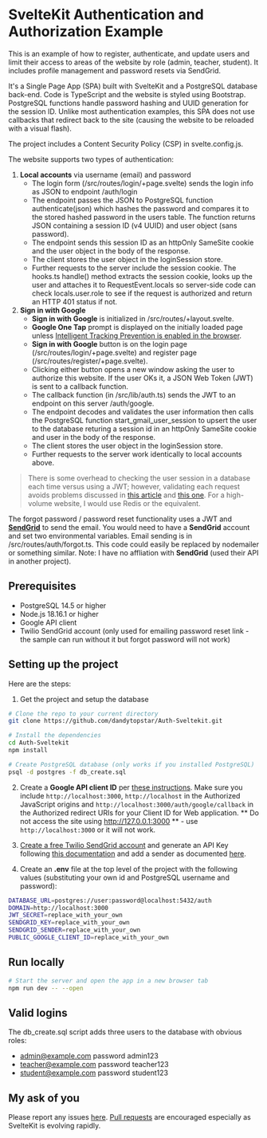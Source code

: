 # SvelteKit Authentication and Authorization Example

This is an example of how to register, authenticate, and update users and limit their access to
areas of the website by role (admin, teacher, student). It includes profile management and password resets via SendGrid.

It's a Single Page App (SPA) built with SvelteKit and a PostgreSQL database back-end. Code is TypeScript and the website is styled using Bootstrap. PostgreSQL functions handle password hashing and UUID generation for the session ID. Unlike most authentication examples, this SPA does not use callbacks that redirect back to the site (causing the website to be reloaded with a visual flash).

The project includes a Content Security Policy (CSP) in svelte.config.js.

The website supports two types of authentication:
1. **Local accounts** via username (email) and password
   - The login form (/src/routes/login/+page.svelte) sends the login info as JSON to endpoint /auth/login
   - The endpoint passes the JSON to PostgreSQL function authenticate(json) which hashes the password and compares it to the stored hashed password in the users table. The function returns JSON containing a session ID (v4 UUID) and user object (sans password).
   - The endpoint sends this session ID as an httpOnly SameSite cookie and the user object in the body of the response.
   - The client stores the user object in the loginSession store.
   - Further requests to the server include the session cookie. The hooks.ts handle() method extracts the session cookie, looks up the user and attaches it to RequestEvent.locals so server-side code can check locals.user.role to see if the request is authorized and return an HTTP 401 status if not.
2. **Sign in with Google**
   - **Sign in with Google** is initialized in /src/routes/+layout.svelte.
   - **Google One Tap** prompt is displayed on the initially loaded page unless [Intelligent Tracking Prevention is enabled in the browser](https://developers.google.com/identity/gsi/web/guides/features#upgraded_ux_on_itp_browsers).
   - **Sign in with Google** button is on the login page (/src/routes/login/+page.svelte) and register page (/src/routes/register/+page.svelte).
   - Clicking either button opens a new window asking the user to authorize this website. If the user OKs it, a JSON Web Token (JWT) is sent to a callback function.
   - The callback function (in /src/lib/auth.ts) sends the JWT to an endpoint on this server /auth/google.
   - The endpoint decodes and validates the user information then calls the PostgreSQL function start_gmail_user_session to upsert the user to the database returing a session id in an httpOnly SameSite cookie and user in the body of the response.
   - The client stores the user object in the loginSession store.
   - Further requests to the server work identically to local accounts above.

> There is some overhead to checking the user session in a database each time versus using a JWT; however, validating each request avoids problems discussed in [this article](https://redis.com/blog/json-web-tokens-jwt-are-dangerous-for-user-sessions/) and [this one](https://scotch.io/bar-talk/why-jwts-suck-as-session-tokens). For a high-volume website, I would use Redis or the equivalent.

The forgot password / password reset functionality uses a JWT and [**SendGrid**](https://www.sendgrid.com) to send the email. You would need to have a **SendGrid** account and set two environmental variables. Email sending is in /src/routes/auth/forgot.ts. This code could easily be replaced by nodemailer or something similar. Note: I have no affliation with **SendGrid** (used their API in another project).

## Prerequisites
- PostgreSQL 14.5 or higher
- Node.js 18.16.1 or higher
- Google API client
- Twilio SendGrid account (only used for emailing password reset link - the sample can run without it but forgot password will not work)

## Setting up the project

Here are the steps:

1. Get the project and setup the database
```bash
# Clone the repo to your current directory
git clone https://github.com/dandytopstar/Auth-Sveltekit.git

# Install the dependencies
cd Auth-Sveltekit
npm install

# Create PostgreSQL database (only works if you installed PostgreSQL)
psql -d postgres -f db_create.sql
```

2. Create a **Google API client ID** per [these instructions](https://developers.google.com/identity/gsi/web/guides/get-google-api-clientid). Make sure you include `http://localhost:3000`, `http://localhost` in the Authorized JavaScript origins and `http://localhost:3000/auth/google/callback` in the Authorized redirect URIs for your Client ID for Web application. ** Do not access the site using http://127.0.0.1:3000 ** - use `http://localhost:3000` or it will not work.

3. [Create a free Twilio SendGrid account](https://signup.sendgrid.com) and generate an API Key following [this documentation](https://docs.sendgrid.com/ui/account-and-settings/api-keys) and add a sender as documented [here](https://docs.sendgrid.com/ui/sending-email/senders).

4. Create an **.env** file at the top level of the project with the following values (substituting your own id and PostgreSQL username and password):
```bash
DATABASE_URL=postgres://user:password@localhost:5432/auth
DOMAIN=http://localhost:3000
JWT_SECRET=replace_with_your_own
SENDGRID_KEY=replace_with_your_own
SENDGRID_SENDER=replace_with_your_own
PUBLIC_GOOGLE_CLIENT_ID=replace_with_your_own
```

## Run locally

```bash
# Start the server and open the app in a new browser tab
npm run dev -- --open
```

## Valid logins

The db_create.sql script adds three users to the database with obvious roles:
- admin@example.com password admin123
- teacher@example.com password teacher123
- student@example.com password student123

## My ask of you

Please report any issues [here](https://github.com/nstuyvesant/sveltekit-auth-example/issues). [Pull requests](https://github.com/nstuyvesant/sveltekit-auth-example/pulls) are encouraged especially as SvelteKit is evolving rapidly.
